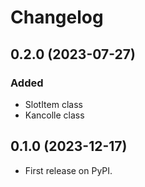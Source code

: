 # Changelog

## 0.2.0 (2023-07-27)

### Added

- SlotItem class
- Kancolle class

## 0.1.0 (2023-12-17)

* First release on PyPI.
